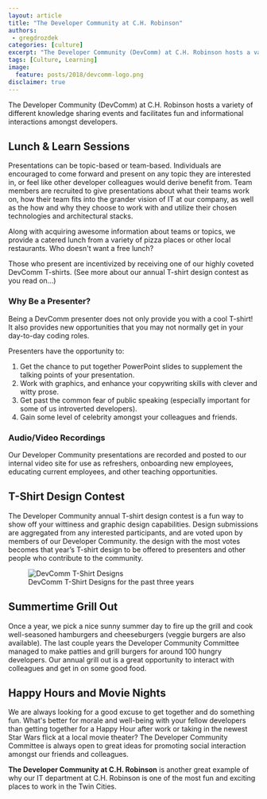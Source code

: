 ```yaml
---
layout: article
title: "The Developer Community at C.H. Robinson"
authors:
 - gregdrozdek
categories: [culture]
excerpt: "The Developer Community (DevComm) at C.H. Robinson hosts a variety of different knowledge sharing events and facilitates fun and informational interactions amongst developers."
tags: [Culture, Learning]
image:
  feature: posts/2018/devcomm-logo.png
disclaimer: true
---
```


The Developer Community (DevComm) at C.H. Robinson hosts a variety of different knowledge sharing events and facilitates fun and informational interactions amongst developers.

## Lunch & Learn Sessions

Presentations can be topic-based or team-based. Individuals are encouraged to come forward and present on any topic they are interested in, or feel like other developer colleagues would derive benefit from. Team members are recruited to give presentations about what their teams work on, how their team fits into the grander vision of IT at our company, as well as the how and why they choose to work with and utilize their chosen technologies and architectural stacks. 

Along with acquiring awesome information about teams or topics, we provide a catered lunch from a variety of pizza places or other local restaurants. Who doesn't want a free lunch?

Those who present are incentivized by receiving one of our highly coveted DevComm T-shirts. (See more about our annual T-shirt design contest as you read on...)

### Why Be a Presenter?

Being a DevComm presenter does not only provide you with a cool T-shirt! It also provides new opportunities that you may not normally get in your day-to-day coding roles. 

Presenters have the opportunity to:

1. Get the chance to put together PowerPoint slides to supplement the talking points of your presentation.
2. Work with graphics, and enhance your copywriting skills with clever and witty prose.
3. Get past the common fear of public speaking (especially important for some of us introverted developers).
4. Gain some level of celebrity amongst your colleagues and friends.

### Audio/Video Recordings

Our Developer Community presentations are recorded and posted to our internal video site for use as refreshers, onboarding new employees, educating current employees, and other teaching opportunities.  

## T-Shirt Design Contest

The Developer Community annual T-shirt design contest is a fun way to show off your wittiness and graphic design capabilities. Design submissions are aggregated from any interested participants, and are voted upon by members of our Developer Community. the design with the most votes becomes that year’s T-shirt design to be offered to presenters and other people who contribute to the community.

<figure>
	<img src="{{site.url}}{{site.baseurl}}/images/posts/2018/devcomm-t-shirts.jpg"
	alt="DevComm T-Shirt Designs"
	aria-label="image showing 3 different DevComm T-Shirt Designs">
  <figcaption>DevComm T-Shirt Designs for the past three years</figcaption>
</figure>

## Summertime Grill Out

Once a year, we pick a nice sunny summer day to fire up the grill and cook well-seasoned hamburgers and cheeseburgers (veggie burgers are also available). The last couple years the Developer Community Committee managed to make patties and grill burgers for around 100 hungry developers. Our annual grill out is a great opportunity to interact with colleagues and get in on some good food.

## Happy Hours and Movie Nights

We are always looking for a good excuse to get together and do something fun. What's better for morale and well-being with your fellow developers than getting together for a Happy Hour after work or taking in the newest Star Wars flick at a local movie theater? The Developer Community Committee is always open to great ideas for promoting social interaction amongst our friends and colleagues.

**The Developer Community at C.H. Robinson** is another great example of why our IT department at C.H. Robinson is one of the most fun and exciting places to work in the Twin Cities.
